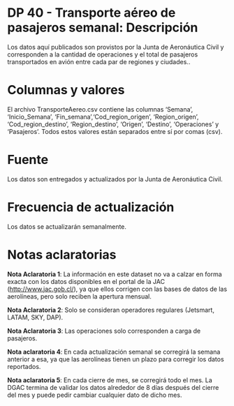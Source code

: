 ﻿# DP 40 - Transporte aéreo de pasajeros semanal: Descripción
Los datos aquí publicados son provistos por la Junta de Aeronáutica Civil y corresponden a la cantidad de operaciones y el total de pasajeros transportados en avión entre cada par de regiones y ciudades..


# Columnas y valores
El archivo TransporteAereo.csv contiene las columnas ‘Semana’, ‘Inicio_Semana’, ‘Fin_semana’,‘Cod_region_origen’, ‘Region_origen’, ‘Cod_region_destino’, ‘Region_destino’, ‘Origen’, ‘Destino’, ‘Operaciones’ y ‘Pasajeros’. Todos estos valores están separados entre sí por comas (csv).


# Fuente
Los datos son entregados y actualizados por la Junta de Aeronáutica Civil.


# Frecuencia de actualización
Los datos se actualizarán semanalmente.


# Notas aclaratorias


**Nota Aclaratoria 1**: La información en este dataset no va a calzar en forma exacta con los datos disponibles en el portal de la JAC (http://www.jac.gob.cl/), ya que ellos corrigen con las bases de datos de las aerolíneas, pero solo reciben la apertura mensual.


**Nota Aclaratoria 2**: Solo se consideran operadores regulares (Jetsmart, LATAM, SKY, DAP).


**Nota Aclaratoria 3**: Las operaciones solo corresponden a carga de pasajeros.


**Nota aclaratoria 4**: En cada actualización semanal se corregirá la semana anterior a esa, ya que las aerolíneas tienen un plazo para corregir los datos reportados.


**Nota aclaratoria 5**: En cada cierre de mes, se corregirá todo el mes. La DGAC termina de validar los datos alrededor de 8 días después del cierre del mes y puede pedir cambiar cualquier dato de dicho mes.